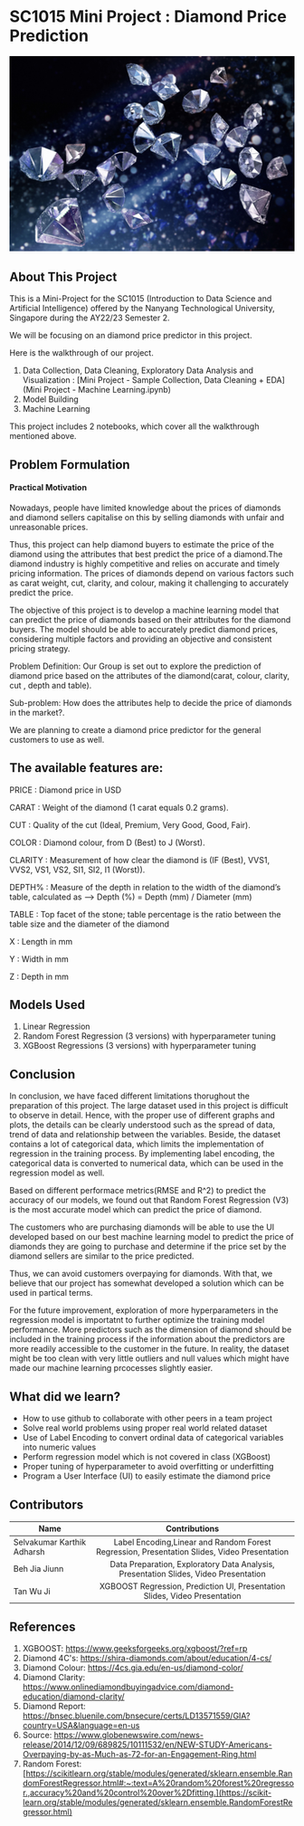 # SC1015 Mini Project : Diamond Price Prediction

<p align="center">
  <img src="Dataset/diamonds.jpg" alt="Diamond Picture" width="800"/>
</p>


## About This Project ##
This is a Mini-Project for the SC1015 (Introduction to Data Science and Artificial Intelligence) offered by the Nanyang Technological University, Singapore  during the AY22/23 Semester 2.
 
We will be focusing on an diamond price predictor in this project.

Here is the walkthrough of our project.

1. Data Collection, Data Cleaning, Exploratory Data Analysis and Visualization : [Mini Project - Sample Collection, Data Cleaning + EDA](Mini Project - Machine Learning.ipynb)
3. Model Building
4. Machine Learning

This project includes 2 notebooks, which cover all the walkthrough mentioned above.
## Problem Formulation ##

#### Practical Motivation ####

Nowadays, people have limited knowledge about the prices of diamonds and diamond sellers capitalise on this by selling diamonds with unfair and unreasonable prices.

Thus, this project can help diamond buyers to estimate the price of the diamond using the attributes that best predict the price of a diamond.The diamond industry is highly competitive and relies on accurate and timely pricing information. The prices of diamonds depend on various factors such as carat weight, cut, clarity, and colour, making it challenging to accurately predict the price. 

The objective of this project is to develop a machine learning model that can predict the price of diamonds based on their attributes for the diamond buyers. The model should be able to accurately predict diamond prices, considering multiple factors and providing an objective and consistent pricing strategy.


Problem Definition: Our Group is set out to explore the prediction of diamond price based on the attributes of the diamond(carat, colour, clarity, cut , depth and table). 

Sub-problem: How does the attributes help to decide the price of diamonds in the market?.

We are planning to create a diamond price predictor for the general customers to use as well.






## The available features are: ##


PRICE : Diamond price in USD

CARAT : Weight of the diamond (1 carat equals 0.2 grams).

CUT : Quality of the cut (Ideal, Premium, Very Good, Good, Fair).

COLOR : Diamond colour, from D (Best) to J (Worst).

CLARITY : Measurement of how clear the diamond is (IF (Best), VVS1, VVS2, VS1, VS2, SI1, SI2, I1 (Worst)).

DEPTH% : Measure of the depth in relation to the width of the diamond’s table, calculated as --> Depth (%) = Depth (mm) / Diameter (mm)

TABLE : Top facet of the stone; table percentage is the ratio between the table size and the diameter of the diamond

X : Length in mm

Y : Width in mm

Z : Depth in mm
 
## Models Used ##
1. Linear Regression
2. Random Forest Regression (3 versions) with hyperparameter tuning
3. XGBoost Regressions (3 versions) with hyperparameter tuning

## Conclusion ##
In conclusion, we have faced different limitations thorughout the preparation of this project. The large dataset used in this project is difficult to observe in detail. Hence, with the proper use of different graphs and plots, the details can be clearly understood such as the spread of data, trend of data and relationship between the variables. Beside, the dataset contains a lot of categorical data, which limits the implementation of regression in the training process. By implementing label encoding, the categorical data is converted to numerical data, which can be used in the regression model as well. 

Based on different performace metrics(RMSE and R^2) to predict the accuracy of our models, we found out that Random Forest Regression (V3) is the most accurate model which can predict the price of diamond. 

The customers who are purchasing diamonds will be able to use the UI developed based on our best machine learning model to predict the price of diamonds they are going to purchase and determine if the price set by the diamond sellers are similar to the price predicted. 

Thus, we can avoid customers overpaying for diamonds. With that, we believe that our project has somewhat developed a solution which can be used in partical terms.

For the future improvement, exploration of more hyperparameters in the regression model is importatnt to further optimize the training model performance. More predictors such as the dimension of diamond should be included in the training process if the information about the predictors are more readily accessible to the customer in the future. In reality, the dataset might be too clean with very little outliers and null values which might have made our machine learning prcocesses slightly easier. 

## What did we learn? ##
- How to use github to collaborate with other peers in a team project
- Solve real world problems using proper real world related dataset
- Use of Label Encoding to convert ordinal data of categorical variables into numeric values
- Perform regression model which is not covered in class (XGBoost)
- Proper tuning of hyperparameter to avoid overfitting or underfitting
- Program a User Interface (UI) to easily estimate the diamond price

## Contributors ##
| Name              |                    Contributions                     |
|---|:---:|
|Selvakumar Karthik Adharsh | Label Encoding,Linear and Random Forest Regression, Presentation Slides, Video Presentation |
| Beh Jia Jiunn | Data Preparation, Exploratory Data Analysis, Presentation Slides, Video Presentation |      
|  Tan Wu Ji |   XGBOOST Regression, Prediction UI, Presentation Slides, Video Presentation |

## References ##
1. XGBOOST:          https://www.geeksforgeeks.org/xgboost/?ref=rp
2. Diamond 4C's:     https://shira-diamonds.com/about/education/4-cs/ 
3. Diamond Colour:   https://4cs.gia.edu/en-us/diamond-color/
4. Diamond Clarity:  https://www.onlinediamondbuyingadvice.com/diamond-education/diamond-clarity/
5. Diamond Report:   https://bnsec.bluenile.com/bnsecure/certs/LD13571559/GIA?country=USA&language=en-us
6. Source:        https://www.globenewswire.com/news-release/2014/12/09/689825/10111532/en/NEW-STUDY-Americans-Overpaying-by-as-Much-as-72-for-an-Engagement-Ring.html
7. Random Forest: [https://scikitlearn.org/stable/modules/generated/sklearn.ensemble.RandomForestRegressor.html#:~:text=A%20random%20forest%20regressor.,accuracy%20and%20control%20over%2Dfitting.](https://scikit-learn.org/stable/modules/generated/sklearn.ensemble.RandomForestRegressor.html)

